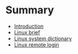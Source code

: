 # Summary

* [Introduction](README.md)
* [Linux brief](Linux/linux-brief.md)
* [Linux system dictionary](Linux/linux-system-dictionary.md)
* [Linux remote login](Linux/linux-remote-login.md)

